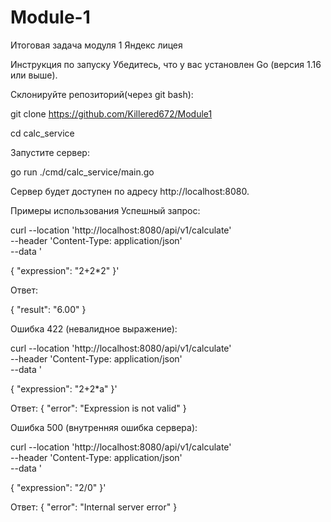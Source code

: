 # Module-1
Итоговая задача модуля 1 Яндекс лицея 

Инструкция по запуску
Убедитесь, что у вас установлен Go (версия 1.16 или выше).

Склонируйте репозиторий(через git bash):

git clone https://github.com/Killered672/Module1

cd calc_service

Запустите сервер:

go run ./cmd/calc_service/main.go

Сервер будет доступен по адресу http://localhost:8080.

Примеры использования
Успешный запрос:

curl --location 'http://localhost:8080/api/v1/calculate' \
--header 'Content-Type: application/json' \
--data '

{
  "expression": "2+2*2"
}'

Ответ:

{
  "result": "6.00"
}



Ошибка 422 (невалидное выражение):

curl --location 'http://localhost:8080/api/v1/calculate' \
--header 'Content-Type: application/json' \
--data '

{
  "expression": "2+2*a"
}'

Ответ:
{
  "error": "Expression is not valid"
}



Ошибка 500 (внутренняя ошибка сервера):

curl --location 'http://localhost:8080/api/v1/calculate' \
--header 'Content-Type: application/json' \
--data '

{
  "expression": "2/0"
}'

Ответ:
{
  "error": "Internal server error"
}